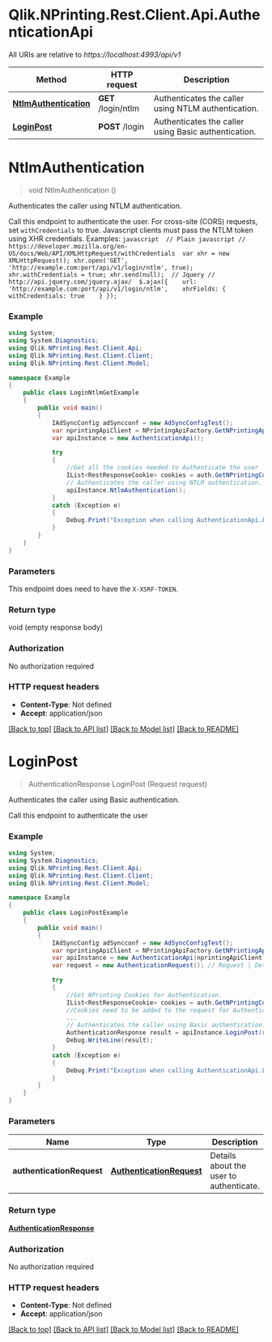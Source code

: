 # Qlik.NPrinting.Rest.Client.Api.AuthenticationApi

All URIs are relative to *https://localhost:4993/api/v1*

Method | HTTP request | Description
------------- | ------------- | -------------
[**NtlmAuthentication**](AuthenticationApi.md#ntlmAuthentication) | **GET** /login/ntlm | Authenticates the caller using NTLM authentication.
[**LoginPost**](AuthenticationApi.md#loginpost) | **POST** /login | Authenticates the caller using Basic authentication.


<a name="loginntlmget"></a>
# **NtlmAuthentication**
> void NtlmAuthentication ()

Authenticates the caller using NTLM authentication.

Call this endpoint to authenticate the user. For cross-site (CORS) requests, set `withCredentials` to true.   Javascript clients must pass the NTLM token using XHR credentials.  Examples:  ```javascript  // Plain javascript // https://developer.mozilla.org/en-US/docs/Web/API/XMLHttpRequest/withCredentials  var xhr = new XMLHttpRequest(); xhr.open('GET', 'http://example.com:port/api/v1/login/ntlm', true); xhr.withCredentials = true; xhr.send(null);  // Jquery // http://api.jquery.com/jquery.ajax/  $.ajax({    url: 'http://example.com:port/api/v1/login/ntlm',    xhrFields: {       withCredentials: true    } });  ``` 

### Example
```csharp
using System;
using System.Diagnostics;
using Qlik.NPrinting.Rest.Client.Api;
using Qlik.NPrinting.Rest.Client.Client;
using Qlik.NPrinting.Rest.Client.Model;

namespace Example
{
    public class LoginNtlmGetExample
    {
        public void main()
        {
            IAdSyncConfig adSyncconf = new AdSyncConfigTest();
            var nprintingApiClient = NPrintingApiFactory.GetNPrintingApiClient(adSyncconf);
            var apiInstance = new AuthenticationApi();

            try
            {
                //Get all the cookies needed to Authenticate the user
                IList<RestResponseCookie> cookies = auth.GetNPrintingCookiesWithHttpInfo();
                // Authenticates the caller using NTLM authentication.
                apiInstance.NtlmAuthentication();
            }
            catch (Exception e)
            {
                Debug.Print("Exception when calling AuthenticationApi.LoginNtlmGet: " + e.Message );
            }
        }
    }
}
```

### Parameters
This endpoint does need to have the `X-XSRF-TOKEN`.

### Return type

void (empty response body)

### Authorization

No authorization required

### HTTP request headers

 - **Content-Type**: Not defined
 - **Accept**: application/json

[[Back to top]](#) [[Back to API list]](../README.md#documentation-for-api-endpoints) [[Back to Model list]](../README.md#documentation-for-models) [[Back to README]](../README.md)

<a name="loginpost"></a>
# **LoginPost**
> AuthenticationResponse LoginPost (Request request)

Authenticates the caller using Basic authentication.

Call this endpoint to authenticate the user 

### Example
```csharp
using System;
using System.Diagnostics;
using Qlik.NPrinting.Rest.Client.Api;
using Qlik.NPrinting.Rest.Client.Client;
using Qlik.NPrinting.Rest.Client.Model;

namespace Example
{
    public class LoginPostExample
    {
        public void main()
        {
            IAdSyncConfig adSyncconf = new AdSyncConfigTest();
            var nprintingApiClient = NPrintingApiFactory.GetNPrintingApiClient(adSyncconf);
            var apiInstance = new AuthenticationApi(nprintingApiClient);
            var request = new AuthenticationRequest(); // Request | Details about the user to authenticate.

            try
            {
                //Get NPrinting Cookies for Authentication.
                IList<RestResponseCookie> cookies = auth.GetNPrintingCookiesWithHttpInfo();
                //Cookies need to be added to the request for Authentication
                ...
                // Authenticates the caller using Basic authentication.
                AuthenticationResponse result = apiInstance.LoginPost(request);
                Debug.WriteLine(result);
            }
            catch (Exception e)
            {
                Debug.Print("Exception when calling AuthenticationApi.LoginPost: " + e.Message );
            }
        }
    }
}
```

### Parameters

Name | Type | Description  | Notes
------------- | ------------- | ------------- | -------------
 **authenticationRequest** | [**AuthenticationRequest**](AuthenticationRequest.md)| Details about the user to authenticate. | 

### Return type

[**AuthenticationResponse**](AuthenticationResponse.md)

### Authorization

No authorization required

### HTTP request headers

 - **Content-Type**: Not defined
 - **Accept**: application/json

[[Back to top]](#) [[Back to API list]](../README.md#documentation-for-api-endpoints) [[Back to Model list]](../README.md#documentation-for-models) [[Back to README]](../README.md)

